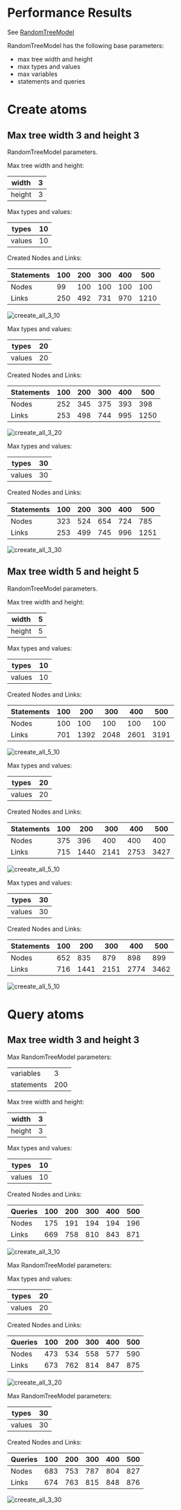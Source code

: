 # Performance Results

See [RandomTreeModel](/src/main/java/atomspace/performance/tree)

RandomTreeModel has the following base parameters:
* max tree width and height
* max types and values
* max variables
* statements and queries

# Create atoms

## Max tree width 3 and height 3

RandomTreeModel parameters.

Max tree width and height:

| width   |  3 |
|---------|----|
| height  |  3 |

Max types and values:

| types   |  10 |
|---------|-----|
| values  |  10 |


Created Nodes and Links:

| Statements | 100 | 200 | 300 | 400 | 500 |
|------------|-----|-----|-----|-----|-----|
| Nodes      |  99 | 100 | 100 | 100 | 100 |
| Links      | 250 | 492 | 731 | 970 |1210 |

![creeate_all_3_10](../images/perfomance/create_all_3_10.png)

Max types and values:

| types   |  20 |
|---------|-----|
| values  |  20 |

Created Nodes and Links:

| Statements | 100 | 200 | 300 | 400 | 500 |
|------------|-----|-----|-----|-----|-----|
| Nodes      | 252 | 345 | 375 | 393 | 398 |
| Links      | 253 | 498 | 744 | 995 |1250 |

![creeate_all_3_20](../images/perfomance/create_all_3_20.png)

Max types and values:

| types   |  30 |
|---------|-----|
| values  |  30 |

Created Nodes and Links:

| Statements | 100 | 200 | 300 | 400 | 500 |
|------------|-----|-----|-----|-----|-----|
| Nodes      | 323 | 524 | 654 | 724 | 785 |
| Links      | 253 | 499 | 745 | 996 |1251 |

![creeate_all_3_30](../images/perfomance/create_all_3_30.png)

## Max tree width 5 and height 5

RandomTreeModel parameters.

Max tree width and height:

| width   |  5 |
|---------|----|
| height  |  5 |

Max types and values:

| types   |  10 |
|---------|-----|
| values  |  10 |

Created Nodes and Links:

| Statements | 100 | 200 | 300 | 400 | 500 |
|------------|-----|-----|-----|-----|-----|
| Nodes      | 100 | 100 | 100 | 100 | 100 |
| Links      | 701 |1392 |2048 |2601 |3191 |

![creeate_all_5_10](../images/perfomance/create_all_5_10.png)

Max types and values:

| types   |  20 |
|---------|-----|
| values  |  20 |

Created Nodes and Links:

| Statements | 100 | 200 | 300 | 400 | 500 |
|------------|-----|-----|-----|-----|-----|
| Nodes      | 375 | 396 | 400 | 400 | 400 |
| Links      | 715 |1440 |2141 |2753 |3427 |

![creeate_all_5_10](../images/perfomance/create_all_5_20.png)

Max types and values:

| types   |  30 |
|---------|-----|
| values  |  30 |

Created Nodes and Links:

| Statements | 100 | 200 | 300 | 400 | 500 |
|------------|-----|-----|-----|-----|-----|
| Nodes      | 652 | 835 | 879 | 898 | 899 |
| Links      | 716 |1441 |2151 |2774 |3462 |

![creeate_all_5_10](../images/perfomance/create_all_5_30.png)

# Query atoms

## Max tree width 3 and height 3

Max RandomTreeModel parameters:

|                       |     |
|-----------------------|-----|
| variables             |   3 |
| statements            | 200 |

Max tree width and height:

| width   |  3 |
|---------|----|
| height  |  3 |

Max types and values:

| types   |  10 |
|---------|-----|
| values  |  10 |

Created Nodes and Links:

| Queries    | 100 | 200 | 300 | 400 | 500 |
|------------|-----|-----|-----|-----|-----|
| Nodes      | 175 | 191 | 194 | 194 | 196 |
| Links      | 669 | 758 | 810 | 843 | 871 |

![creeate_all_3_10](../images/perfomance/query_all_3_10.png)

Max RandomTreeModel parameters:

Max types and values:

| types   |  20 |
|---------|-----|
| values  |  20 |

Created Nodes and Links:

| Queries    | 100 | 200 | 300 | 400 | 500 |
|------------|-----|-----|-----|-----|-----|
| Nodes      | 473 | 534 | 558 | 577 | 590 |
| Links      | 673 | 762 | 814 | 847 | 875 |

![creeate_all_3_20](../images/perfomance/query_all_3_20.png)

Max RandomTreeModel parameters:

| types   |  30 |
|---------|-----|
| values  |  30 |

Created Nodes and Links:

| Queries    | 100 | 200 | 300 | 400 | 500 |
|------------|-----|-----|-----|-----|-----|
| Nodes      | 683 | 753 | 787 | 804 | 827 |
| Links      | 674 | 763 | 815 | 848 | 876 |

![creeate_all_3_30](../images/perfomance/query_all_3_30.png)
